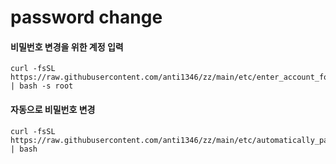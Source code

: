 # password change

#### 비밀번호 변경을 위한 계정 입력 
```
curl -fsSL https://raw.githubusercontent.com/anti1346/zz/main/etc/enter_account_for_password_change.sh | bash -s root
```

#### 자동으로 비밀번호 변경
```
curl -fsSL https://raw.githubusercontent.com/anti1346/zz/main/etc/automatically_password_change.sh | bash
```

